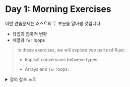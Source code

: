 # Day 1: Morning Exercises

이번 연습문제는 러스트의 두 부분을 알아볼 것입니다:

* 타입의 암묵적 변환 
* 배열과 `for` loops

> In these exercises, we will explore two parts of Rust:
> 
> * Implicit conversions between types.
> 
> * Arrays and `for` loops.

<details>
<summary>강의 참조 노트</summary>

연습문제를 해결하는데 고려해야 할 사항들: 

* 가능한 경우 로컬환경에서 진행하면 텍스트 에디터의 도움을 받을 수 있습니다. [카고 사용하기:Using Cargo] 을 참조하시기 바랍니다. 
* 혹은 러스트 플레이그라운드를 이용할 수 있습니다. 

페이지 밖으로 이동할 경우 작성한 내용이 소실되기 때문에 제공되는 코드 스니펫은 의도적으로 편집할 수 없습니다.  

> A few things to consider while solving the exercises:
> 
> * Use a local Rust installation, if possible. This way you can get
>   auto-completion in your editor. See the page about [Using Cargo] for details
>   on installing Rust.
> 
> * Alternatively, use the Rust Playground.
> 
> The code snippets are not editable on purpose: the inline code snippets lose
> their state if you navigate away from the page.

[Using Cargo]: ../../cargo.md

</details>